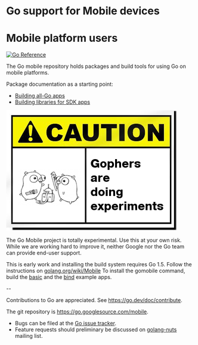 # Go support for Mobile devices
# Mobile platform users

[![Go Reference](https://pkg.go.dev/badge/golang.org/x/mobile.svg)](https://pkg.go.dev/golang.org/x/mobile)

The Go mobile repository holds packages and build tools for using Go on mobile platforms.

Package documentation as a starting point:

- [Building all-Go apps](https://golang.org/x/mobile/app)
- [Building libraries for SDK apps](https://golang.org/x/mobile/cmd/gobind)

![Caution image](doc/caution.png)

The Go Mobile project is totally experimental. Use this at your own risk.
While we are working hard to improve it, neither Google nor the Go
team can provide end-user support.

This is early work and installing the build system requires Go 1.5.
Follow the instructions on
[golang.org/wiki/Mobile](https://golang.org/wiki/Mobile)
To install the gomobile command, build the
[basic](https://golang.org/x/mobile/example/basic)
and the [bind](https://golang.org/x/mobile/example/bind) example apps.

--

Contributions to Go are appreciated. See https://go.dev/doc/contribute.

The git repository is https://go.googlesource.com/mobile.

* Bugs can be filed at the [Go issue tracker](https://go.dev/issue/new?title=x/mobile:+).
* Feature requests should preliminary be discussed on
[golang-nuts](https://groups.google.com/forum/#!forum/golang-nuts)
mailing list.
